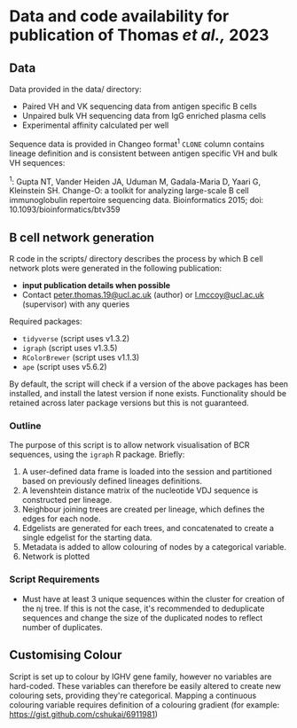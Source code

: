 # Data and code availability for publication of Thomas *et al.,* 2023

## Data

Data provided in the data/ directory:
- Paired VH and VK sequencing data from antigen specific B cells
- Unpaired bulk VH sequencing data from IgG enriched plasma cells
- Experimental affinity calculated per well

Sequence data is provided in Changeo format<sup>1</sup> `CLONE` column contains lineage definition and is consistent between antigen specific VH and bulk VH sequences:

<sup>1</sup>: Gupta NT, Vander Heiden JA, Uduman M, Gadala-Maria D, Yaari G, Kleinstein SH. Change-O: a toolkit for analyzing large-scale B cell immunoglobulin repertoire sequencing data. Bioinformatics 2015; doi: 10.1093/bioinformatics/btv359

## B cell network generation

R code in the scripts/ directory describes the process by which B cell network plots were generated in the following publication:
- **input publication details when possible**
- Contact peter.thomas.19@ucl.ac.uk (author) or l.mccoy@ucl.ac.uk (supervisor) with any queries

Required packages:
- `tidyverse` (script uses v1.3.2)
- `igraph` (script uses v1.3.5)
- `RColorBrewer` (script uses v1.1.3)
- `ape` (script uses v5.6.2)

By default, the script will check if a version of the above packages has been installed, and install the latest version if none exists. Functionality should be retained across later package versions but this is not guaranteed.

### Outline
The purpose of this script is to allow network visualisation of BCR sequences, using the `igraph` R package. Briefly:
1. A user-defined data frame is loaded into the session and partitioned based on previously defined lineages definitions.
2. A levenshtein distance matrix of the nucleotide VDJ sequence is constructed per lineage.
3. Neighbour joining trees are created per lineage, which defines the edges for each node.
4. Edgelists are generated for each trees, and concatenated to create a single edgelist for the starting data.
5. Metadata is added to allow colouring of nodes by a categorical variable.
6. Network is plotted

### Script Requirements
- Must have at least 3 unique sequences within the cluster for creation of the nj tree. If this is not the case, it's recommended to deduplicate sequences and change the size of the duplicated nodes to reflect number of duplicates.

## Customising Colour
Script is set up to colour by IGHV gene family, however no variables are hard-coded. These variables can therefore be easily altered to create new colouring sets, providing they're categorical. Mapping a continuous colouring variable requires definition of a colouring gradient (for example: https://gist.github.com/cshukai/6911981)

